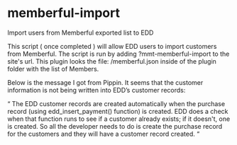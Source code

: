 # memberful-import
Import users from Memberful exported list to EDD


This script ( once completed ) will allow EDD users to import customers from Memberful.
The script is run by adding ?mmt-memberful-import to the site's url.
This plugin looks the file: /memberful.json inside of the plugin folder with the list of Members.

Below is the message I got from Pippin.  It seems that the customer information is not being written into EDD’s customer records:

“ The EDD customer records are created automatically when the purchase record (using edd_insert_payment() function) is created. EDD does a check when that function runs to see if a customer already exists; if it doesn't, one is created.
So all the developer needs to do is create the purchase record for the customers and they will have a customer record created. “
